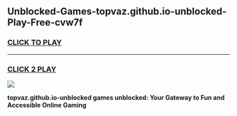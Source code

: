 
## Unblocked-Games-topvaz.github.io-unblocked-Play-Free-cvw7f
<h3>
<a href="https://premium76.site?title=topvaz.github.io-unblocked&ref=23A">CLICK TO PLAY</a></h3>
<hr>

<h3>
<a href="https://premium76.site?title=topvaz.github.io-unblocked&ref=23A">CLICK 2 PLAY</a>
  
</h3>

<a href="https://premium76.site?title=topvaz.github.io-unblocked&ref=23A"><img src="https://clearcache.store/games.png"></a>


**topvaz.github.io-unblocked games unblocked: Your Gateway to Fun and Accessible Online Gaming**
